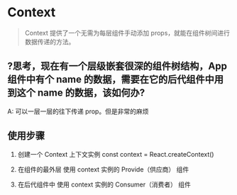# Context

> Context 提供了一个无需为每层组件手动添加 props，就能在组件树间进行数据传递的方法。

## ?思考，现在有一个层级嵌套很深的组件树结构，App 组件中有个 name 的数据，需要在它的后代组件中用到这个 name 的数据，该如何办?

A: 可以一层一层的往下传递 prop。但是非常的麻烦

## 使用步骤

1. 创建一个 Context 上下文实例
   const context = React.createContext()

2. 在组件的最外层 使用 context 实例的 Provide（供应商） 组件

3. 在后代组件中 使用 context 实例的 Consumer（消费者） 组件
